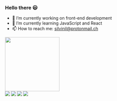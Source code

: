 ### Hello there 😃


- 🔭 I’m currently working on front-end development
- 🌱 I’m currently learning JavaScript and React
- 📫 How to reach me: silvinil@protonmail.ch

<div>
	<a href="https://github.com/vinilsilv">		
	<img height="180em" src="https://github-readme-stats.vercel.app/api?username=vinilsilv&show_icons=true&theme=github_dark/>
	<img height="180em" src="https://github-readme-stats.vercel.app/api/top-langs/?username=vinilsilv&layout=compact&theme=github_dark"/>
</div>
	
	
<div>
  <a href="https://www.linkedin.com/in/vinilsilv" target="_blank"><img src="https://img.shields.io/badge/-LinkedIn-%230077B5?style=for-the-badge&logo=linkedin&logoColor=white" target="_blank"></a>
	<a href="https://vinilsilv.wordpress.com" target="_blank"><img src="https://img.shields.io/badge/Wordpress-21759B?style=for-the-badge&logo=wordpress&logoColor=white" target="_blank"></a>
	<a href="https://codepen.io/vinilsilv" target="_blank"><img src="https://img.shields.io/badge/Codepen-000000?style=for-the-badge&logo=codepen&logoColor=white" target="_blank"></a>
	<a href="https://medium.com/@vinilsilv" target="_blank"><img src="https://img.shields.io/badge/Medium-000000?style=for-the-badge&logo=medium&logoColor=white" target="_blank"></a>
</div>
